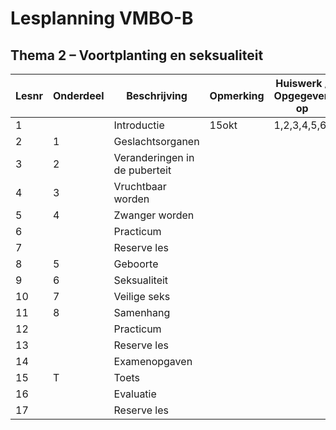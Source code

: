 # Lesplanning VMBO-B

## Thema 2 – Voortplanting en seksualiteit

| Lesnr | Onderdeel | Beschrijving                  |  Opmerking | Huiswerk / Opgegeven op |
|-------|------------|-------------------------------|--------------------------|-----------|
| 1     |            | Introductie                   | 15okt                    | 1,2,3,4,5,6 |
| 2     | 1          | Geslachtsorganen              |                          |           |
| 3     | 2          | Veranderingen in de puberteit |                          |           |
| 4     | 3          | Vruchtbaar worden             |                          |           |
| 5     | 4          | Zwanger worden                |                          |           |
| 6     |            | Practicum                     |                          |           |
| 7     |            | Reserve les                   |                          |           |
| 8     | 5          | Geboorte                      |                          |           |
| 9     | 6          | Seksualiteit                  |                          |           |
| 10    | 7          | Veilige seks                  |                          |           |
| 11    | 8          | Samenhang                     |                          |           |
| 12    |            | Practicum                     |                          |           |
| 13    |            | Reserve les                   |                          |           |
| 14    |            | Examenopgaven                 |                          |           |
| 15    | T          | Toets                         |                          |           |
| 16    |            | Evaluatie                     |                          |           |
| 17    |            | Reserve les                   |                          |           |



<!--

## Thema 1 Organen en cellen

| Lesnr | Onderdeel | Beschrijving                          | Huiswerk | Opgegeven op datum (K) |
|-------|------------|---------------------------------------|-----------|-------------------------|
| 1     |            | Introductie                           | 4sep      |                         |
| 2     | 1          | Organismen                            | 10sep     | 1, 2 en 4 | 1, 2 |
| 3     | 2          | De bouw van een organisme             | 11sep     | 1, 3, 4, 5, 6 en 7 | 2, 5, 6 en 7 |
| 4     | 3          | Werken met een loep en een microscoop | 16sep     |                         |
| 5     | 4          | Cellen van dieren en planten          | 17sep     | 1, 2, 4, 5, 6 en 10 |   |
| 6     |            | Practicum                             | 18sep     |                         |
| 7     |            | Reserve les                           |           |                         |
| 8     | 5          | Groei en ontwikkeling bij een mens    | 18sep     |                         |
| 9     | 6          | Biologisch onderzoek A                | 23sep     | 1 |                     |
| 10    |            | Reserve les: Biologisch onderzoek B   | 24sep     | 2 |                     |
| 11    | 7          | Practicum                             | 25sep     | 5 en 6+ |               |
| 12    |            | Samenhang                             | 2okt      | 1, 2, 3 en 4 |         |
| 13    |            | Examenopgaven                         | 7okt      | 1,2,3,4,5,6,7 (8,9,10,11,12) | |
| 14    | T          | Toets                                 | 9okt      | samenvatting bs1,2,4,5,6 | |
| 15    |            | Evaluatie                             |           |                         |
| 16    |            | Reserve les                           |           |                         |


## Thema 3 Ordening

| Weeknr | Lesnr | Onderdeel | Beschrijving                 | Opmerking |
|--------|-------|-----------|------------------------------|-----------|
| 13     | 1     |           | Introductie                  |           |
| 13     | 2     | 1         | Organismen ordenen           |           |
| 13     | 3     | 2         | Bacteriën en schimmels       |           |
| 14     | 4     | 3         | Planten                      |           |
| 14     | 4     | 4         | Dieren                       |           |
| 14     | 5     |           | Practicum                    |           |
| 15     | 6     |           | Reserve les                  |           |
| 15     | 7     | 5         | Geleedpotigen en gewervelden |           |
| 15     | 8     | 6         | Organismen determineren      |           |
| 16     | 9     | 7         | Samenhang                    |           |
| 16     | 10    |           | Practicum                    |           |
| 16     | 11    |           | Reserve les                  |           |
| 17     | 12    |           | Examenopgaven                |           |
| 17     | 13    | T         | Toets                        |           |
| 17     | 14    |           | Evaluatie                    |           |
| 18     | 15    |           | Reserve les                  |           |

## Thema 4 Stevigheid en beweging

| Weeknr | Lesnr | Onderdeel | Beschrijving                  | Opmerking |
|--------|-------|-----------|-------------------------------|-----------|
| 19     | 1     |           | Introductie                   |           |
| 19     | 2     | 1         | Het skelet van de mens        |           |
| 19     | 3     | 2         | Kraakbeenweefsel en beenweefsel |         |
| 20     | 4     | 3         | Beenverbindingen              |           |
| 20     | 4     | 4         | Spieren                       |           |
| 20     | 5     |           | Practicum                     |           |
| 20     | 6     |           | Reserve les                   |           |
| 21     | 7     | 5         | Houding en blessures          |           |
| 21     | 8     | 6         | Blessures                     |           |
| 21     | 9     | 7         | Samenhang                     |           |
| 22     | 10    |           | Practicum                     |           |
| 22     | 11    |           | Reserve les                   |           |
| 22     | 12    |           | Examenopgaven                 |           |
| 23     | 13    | T         | Toets                         |           |
| 23     | 14    |           | Evaluatie                     |           |
| 23     | 15    |           | Reserve les                   |           |

## Thema 5 Ecologie

| Weeknr | Lesnr | Onderdeel | Beschrijving                  | Opmerking |
|--------|-------|-----------|-------------------------------|-----------|
| 24     | 1     |           | Introductie                   |           |
| 24     | 2     | 1         | Fotosynthese en verbranding   |           |
| 24     | 3     | 2         | Eten en gegeten worden        |           |
| 25     | 4     | 3         | Organismen en hun leefomgeving|           |
| 25     | 4     | 4         | Aanpassingen bij dieren       |           |
| 25     | 5     |           | Practicum                     |           |
| 26     | 6     |           | Reserve les                   |           |
| 26     | 7     | 5         | Aanpassingen bij planten      |           |
| 26     | 8     | 6         | Samenhang                     |           |
| 27     | 9     |           | Practicum                     |           |
| 27     | 10    |           | Reserve les                   |           |
| 27     | 11    |           | Examenopgaven                 |           |
| 28     | 12    | T         | Toets                         |           |
| 28     | 13    |           | Evaluatie                     |           |
| 28     | 14    |           | Reserve les                   |           |

## Thema 6 Duurzaam leven

| Weeknr | Lesnr | Onderdeel | Beschrijving          | Opmerking |
|--------|-------|-----------|-----------------------|-----------|
| 29     | 1     |           | Introductie           |           |
| 29     | 2     | 1         | De mens en het milieu |           |
| 29     | 3     | 2         | Voedselproductie      |           |
| 30     | 4     | 3         | Duurzame landbouw     |           |
| 30     | 4     | 4         | Energie               |           |
| 30     | 5     |           | Practicum             |           |
| 31     | 6     |           | Reserve les           |           |
| 31     | 7     | 5         | Klimaatverandering    |           |
| 31     | 8     | 6         | Water, bodem en afval |           |
| 32     | 9     |           | Samenhang             |           |
| 32     | 10    |           | Practicum             |           |
| 32     | 11    |           | Reserve les           |           |
| 33     | 12    |           | Examenopgaven         |           |
| 33     | 13    | T         | Toets                 |           |
| 33     | 14    |           | Evaluatie             |           |
| 34     | 15    |           | Reserve les           |           |

--> 